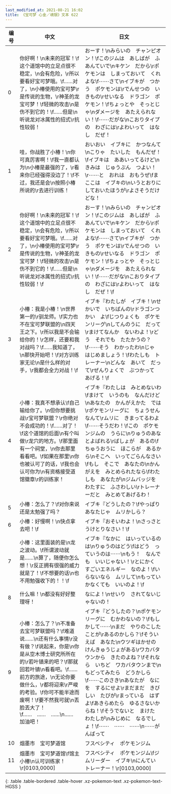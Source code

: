 ```yaml
---
last_modified_at: 2021-08-21 16:02
title: 《宝可梦 心金／魂银》文本 622
---
```

| 编号 | 中文 | 日文 |
| ---- | ---- | ---- |
| 0 | 你好啊！\n未来的冠军！\f这个道馆中的立足点很不稳定，\n会有危险，\r所以要看好宝可梦哦。\f……对了，\n小椿使用的宝可梦\r是传说的生物，\r神圣的龙宝可梦！\f轻微的攻击\n是伤不到它的！\f……但是\n听说龙对冰属性的招式\r抗性较弱！ | おーす！\nみらいの　チャンピオン！\fこのジムは　あしばが　ふあんていで\nキケン　だから\rポケモンは　しまっておいて　くれよな\f⋯⋯さて\nイブキが　つかう　ポケモンは\rでんせつの　いきもの\rせいなる　ドラゴン　ポケモン！\fちょっとや　そっとじゃ\nダメージを　あたえられない！\f⋯⋯だがな\nこおりタイプの　わざには\rよわいって　はなし　だぜ！ |
| 1 | 哇，你战胜了小椿！\n你可真厉害啊！\f我一直都认为\n小椿是最强的了，\r看来你已经强得没边了！\f不过，我还是会\n按照小椿所说的\r去进行训练！ | おいおい　イブキに　かつなんて\nこりゃ　たいした　もんだぜ！\fイブキは　ああいってるけど\nきみは　じゅうぶん　つよい！\r⋯⋯と　おれは　おもうぜ\fま　ここは　イブキの\nいうとおりに　しておいたほうが\rよさそうだけどな！ |
| 2 | 你好啊！\n未来的冠军！\f这个道馆中的立足点很不稳定，\n会有危险，\r所以要看好宝可梦哦。\f……对了，\n小椿使用的宝可梦\r是传说的生物，\r神圣的龙宝可梦！\f轻微的攻击\n是伤不到它的！\f……但是\n听说龙对冰属性的招式\r抗性较弱！\f | おーす！\nみらいの　チャンピオン！\fこのジムは　あしばが　ふあんていで\nキケン　だから\rポケモンは　しまっておいて　くれよな\f⋯⋯さて\nイブキが　つかう　ポケモンは\rでんせつの　いきもの\rせいなる　ドラゴン　ポケモン！\fちょっとや　そっとじゃ\nダメージを　あたえられない！\f⋯⋯だがな\nこおりタイプの　わざには\rよわいって　はなし　だぜ！\f |
| 3 | 小椿：我是小椿！\n世界第一的\r驯龙师。\f实力也不在宝可梦联盟的\n四天王之下。\r所以我是不会输给你的！\r怎样，还要和我对战吗？\f……我知道了，\n那快开始吧！\f对方训练家无论\n是什么样的对手，\r我都会全力对战！\f | イブキ『わたしが　イブキ！\nせかいで　いちばんの\rドラゴンつかい　よ\fじつりょくも　ポケモンリーグ\nしてんのうに　だって\rまけてなんか　ないわよ！\rどう　それでも　たたかうの？\f⋯⋯そう　わかったわ\nじゃ　はじめましょう！\fわたしも　トレーナー\nどんな　あいて　だって\rぜんりょくで　ぶつかって　あげる！\f |
| 4 | 小椿：我真不想承认\f自己输给你了。\n但你想要挑战\r宝可梦联盟？\r你绝对不会成功的！\f……对了！\f这个道馆的后面\n有个叫做\r龙穴的地方。\f那里面有一个祠堂，\n你去那里看看吧。\f如果在那里\n你也被认可了的话，\f我也会认可你为\n有资格接受道馆徽章\r的训练家！ | イブキ『わたしは　みとめないわ\fまけて　いうのも　なんだけど\nあなたの　かんがえかた　では\rポケモンリーグに　ちょうせん　なんて\rムリに　きまってるわよ\f⋯⋯そうだわ！\fこの　ポケモンジムの　うらに\nりゅうのあな　とよばれる\rばしょが　あるの\fちゅうおうに　ほこらが　あるから\nそこへ　いってごらんなさい\fもし　そこで　あなたの\nかんがえを　みとめられたなら\fわたしも　あなたが\nジムバッジを　わたすに　ふさわしい\rトレーナーだと　みとめてあげるわ！ |
| 5 | 小椿：怎么了？\f对你来说还是太勉强了吗？ | イブキ『どうしたの？\fやっぱり　あなたじゃ　ムリかしら？ |
| 6 | 小椿：好慢啊！\n快点拿去吧！\f | イブキ『おそいわよ！\nさっさと　うけとりなさい！\f |
| 7 | 小椿：这里面装的是\n龙之波动。\f所谓波动就是……\n算了，随便你怎么想！\r反正拥有很强的威力就是了！\f不想要的话\n也不用勉强收下的！！\f | イブキ『なかに　はいっているのは\nりゅうのはどう\fはどう　っていうのは⋯⋯\nもう！　なんでも　いいじゃない！\rとにかく　すごいエネルギー　なのよ！\fいらないなら　ムリして\nもっていかなくても　いいのよ！\f |
| 8 | 什么嘛！\n都没有好好整理呀！ | なによ！\nせいり　されてないじゃないの！ |
| 9 | 小椿：怎么了？\n不准备去宝可梦联盟吗？\f难道说……\n还有什么事情\r没有做？\f说起来，你是\n你是从空木博士研究所所在的\r若叶镇来的吧？\f那就回若叶镇\n看看吧。\f……前方的旅途，\n无论你要做什么，\r都将迎来\r严峻的考验。\f你可不能半途而废啊！\f要不然我可就\n丟脸丟大了！\f……　……　……\n……　加油吧！ | イブキ『どうしたの？\nポケモンリーグに　むかわないの？\fもしかして⋯⋯\nまだ　やりのこしたことが\rあるのかしら？\fそういえば　あなた\nウツギはかせの　けんきゅうじょがある\rワカバタウンから　きたのよね？\fそれなら　いちど　ワカバタウンまで\nもどってみたら　どうかしら\f⋯⋯このさき\nあなたが　なにを　するにせよ\rまだまだ　きびしい　たびが\rまっている　はずよ\fあきらめたら　ゆるさないからね！\fそうでないと　まけた　わたしが\nみじめに　なるでしょ！\f⋯⋯　⋯⋯　⋯⋯\n⋯⋯がんばって |
| 10 | 烟墨市　宝可梦道馆 | フスベシティ　ポケモンジム |
| 11 | 烟墨市　宝可梦道馆\f馆主　　小椿\n认可训练家！\r[0103,0000] | フスベシティ　ポケモンジム\fジムリーダー　イブキ\nにんてい　トレーナー！\r[0103,0000] |
{: .table .table-bordered .table-hover .xz-pokemon-text .xz-pokemon-text-HGSS }